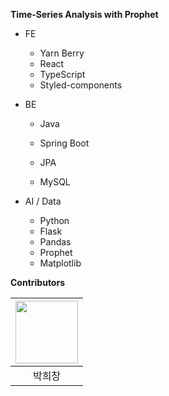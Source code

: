 **Time-Series Analysis with Prophet**

- FE
  - Yarn Berry
  - React
  - TypeScript
  - Styled-components

- BE
  
  - Java
  
  - Spring Boot
  
  - JPA
  
  - MySQL

- AI / Data
  
  - Python
  - Flask
  - Pandas
  - Prophet
  - Matplotlib

**Contributors**

| [<img src = "https://github.com/prkhch.png" width = 100>](https://github.com/prkhch) |
|:------------------------------------------------------------------------------------:|
| 박희창                                                                                  |